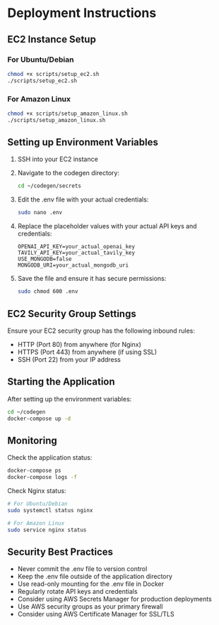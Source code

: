 # Deployment Instructions

## EC2 Instance Setup

### For Ubuntu/Debian
```bash
chmod +x scripts/setup_ec2.sh
./scripts/setup_ec2.sh
```

### For Amazon Linux
```bash
chmod +x scripts/setup_amazon_linux.sh
./scripts/setup_amazon_linux.sh
```

## Setting up Environment Variables

1. SSH into your EC2 instance
2. Navigate to the codegen directory:
   ```bash
   cd ~/codegen/secrets
   ```

3. Edit the .env file with your actual credentials:
   ```bash
   sudo nano .env
   ```

4. Replace the placeholder values with your actual API keys and credentials:
   ```
   OPENAI_API_KEY=your_actual_openai_key
   TAVILY_API_KEY=your_actual_tavily_key
   USE_MONGODB=false
   MONGODB_URI=your_actual_mongodb_uri
   ```

5. Save the file and ensure it has secure permissions:
   ```bash
   sudo chmod 600 .env
   ```

## EC2 Security Group Settings

Ensure your EC2 security group has the following inbound rules:
- HTTP (Port 80) from anywhere (for Nginx)
- HTTPS (Port 443) from anywhere (if using SSL)
- SSH (Port 22) from your IP address

## Starting the Application

After setting up the environment variables:

```bash
cd ~/codegen
docker-compose up -d
```

## Monitoring

Check the application status:
```bash
docker-compose ps
docker-compose logs -f
```

Check Nginx status:
```bash
# For Ubuntu/Debian
sudo systemctl status nginx

# For Amazon Linux
sudo service nginx status
```

## Security Best Practices

- Never commit the .env file to version control
- Keep the .env file outside of the application directory
- Use read-only mounting for the .env file in Docker
- Regularly rotate API keys and credentials
- Consider using AWS Secrets Manager for production deployments
- Use AWS security groups as your primary firewall
- Consider using AWS Certificate Manager for SSL/TLS
